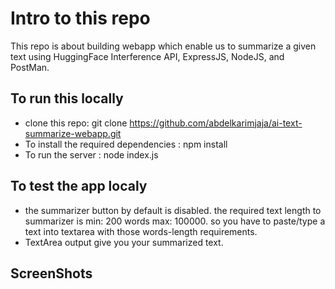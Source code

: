# Intro to this repo
This repo is about building webapp which enable us to summarize a given text using HuggingFace Interference API, ExpressJS, NodeJS, and PostMan.

## To run this locally
- clone this repo: git clone https://github.com/abdelkarimjaja/ai-text-summarize-webapp.git
- To install the required dependencies : npm install
- To run the server : node index.js

## To test the app localy
- the summarizer button by default is disabled. the required text length to summarizer is min: 200 words max: 100000. so you have to paste/type a text into textarea with those words-length requirements.
- TextArea output give you your summarized text.

## ScreenShots

